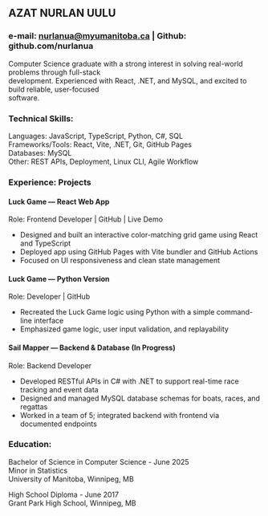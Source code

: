 ## AZAT NURLAN UULU  
### e-mail: nurlanua@myumanitoba.ca  |  Github: github.com/nurlanua        
Computer Science graduate with a strong interest in solving real-world problems through full-stack  
development. Experienced with React, .NET, and MySQL, and excited to build reliable, user-focused  
software.  
### Technical Skills: 
Languages: JavaScript, TypeScript, Python, C#, SQL   
Frameworks/Tools: React, Vite, .NET, Git, GitHub Pages   
Databases: MySQL   
Other: REST APIs, Deployment, Linux CLI, Agile Workflow   
### Experience: Projects 
#### Luck Game — React Web App                                
Role: Frontend Developer | GitHub | Live Demo  
- Designed and built an interactive color-matching grid game using React and TypeScript
- Deployed app using GitHub Pages with Vite bundler and GitHub Actions  
- Focused on UI responsiveness and clean state management  
#### Luck Game — Python Version                                                                     
Role: Developer | GitHub  
- Recreated the Luck Game logic using Python with a simple command-line interface  
- Emphasized game logic, user input validation, and replayability  
#### Sail Mapper — Backend & Database (In Progress)                                 
Role: Backend Developer 
- Developed RESTful APIs in C# with .NET to support real-time race tracking and event data  
- Designed and managed MySQL database schemas for boats, races, and regattas  
- Worked in a team of 5; integrated backend with frontend via documented endpoints  
### Education: 
Bachelor of Science in Computer Science - June 2025     
Minor in Statistics  
University of Manitoba, Winnipeg, MB  
  
High School Diploma - June 2017            
Grant Park High School, Winnipeg, MB  


